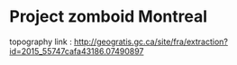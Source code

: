 # Project zomboid Montreal

topography link : http://geogratis.gc.ca/site/fra/extraction?id=2015_55747cafa43186.07490897
